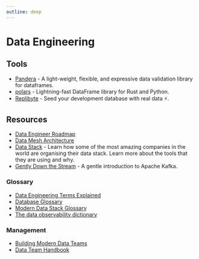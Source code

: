 ```yaml
---
outline: deep
---
```


# Data Engineering

## Tools

- [Pandera](https://github.com/pandera-dev/pandera) - A light-weight, flexible, and expressive data validation library for dataframes.
- [polars](https://www.pola.rs/) - Lightning-fast DataFrame library for Rust and Python.
- [Replibyte](https://github.com/Qovery/Replibyte) - Seed your development database with real data ⚡️.

## Resources

- [Data Engineer Roadmap](https://github.com/datastacktv/data-engineer-roadmap)
- [Data Mesh Architecture](https://www.datamesh-architecture.com/)
- [Data Stack](https://www.moderndatastack.xyz/stacks) - Learn how some of the most amazing companies in the world are organising their data stack. Learn more about the tools that they are using and why.
- [Gently Down the Stream](https://www.gentlydownthe.stream/) - A gentle introduction to Apache Kafka.

### Glossary

- [Data Engineering Terms Explained](https://dagster.io/glossary)
- [Database Glossary](https://www.bytebase.com/database-glossary)
- [Modern Data Stack Glossary](https://www.secoda.co/glossary)
- [The data observability dictionary](https://www.bigeye.com/blog/data-observability-dictionary)

### Management

- [Building Modern Data Teams](https://datateams.amplifypartners.com/)
- [Data Team Handbook](https://about.gitlab.com/handbook/business-technology/data-team/)

